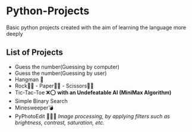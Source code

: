 # Python-Projects

Basic python projects created with the aim of learning the language more deeply

## List of Projects

-   Guess the number(Guessing by computer)
-   Guess the number(Guessing by user)
-   Hangman 🤺
-   Rock✊🏽 - Paper🖐🏽 - Scissors✌🏽
-   Tic-Tac-Toe ❌⭕ **with an Undefeatable AI (MiniMax Algorithm)**
-   Simple Binary Search
-   Minesweeper💣
-   PyPhotoEdit 👨🏽‍🎨 _Image processing, by applying filters such as brightness, contrast, saturation, etc._
